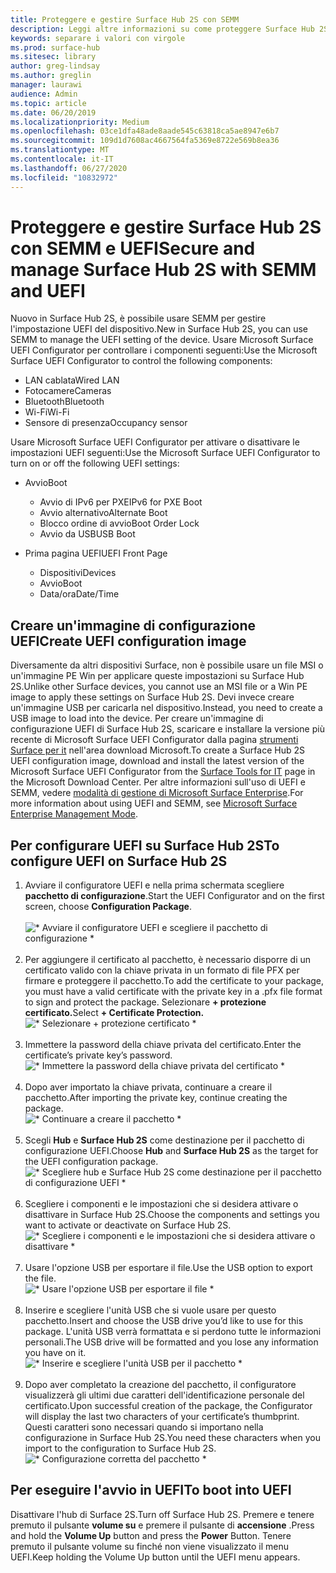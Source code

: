 ```yaml
---
title: Proteggere e gestire Surface Hub 2S con SEMM
description: Leggi altre informazioni su come proteggere Surface Hub 2S con SEMM.
keywords: separare i valori con virgole
ms.prod: surface-hub
ms.sitesec: library
author: greg-lindsay
ms.author: greglin
manager: laurawi
audience: Admin
ms.topic: article
ms.date: 06/20/2019
ms.localizationpriority: Medium
ms.openlocfilehash: 03ce1dfa48ade8aade545c63818ca5ae8947e6b7
ms.sourcegitcommit: 109d1d7608ac4667564fa5369e8722e569b8ea36
ms.translationtype: MT
ms.contentlocale: it-IT
ms.lasthandoff: 06/27/2020
ms.locfileid: "10832972"
---
```

# <span data-ttu-id="9778d-104">Proteggere e gestire Surface Hub 2S con SEMM e UEFI</span><span class="sxs-lookup"><span data-stu-id="9778d-104">Secure and manage Surface Hub 2S with SEMM and UEFI</span></span>

<span data-ttu-id="9778d-105">Nuovo in Surface Hub 2S, è possibile usare SEMM per gestire l'impostazione UEFI del dispositivo.</span><span class="sxs-lookup"><span data-stu-id="9778d-105">New in Surface Hub 2S, you can use SEMM to manage the UEFI setting of the device.</span></span>
<span data-ttu-id="9778d-106">Usare Microsoft Surface UEFI Configurator per controllare i componenti seguenti:</span><span class="sxs-lookup"><span data-stu-id="9778d-106">Use the Microsoft Surface UEFI Configurator to control the following components:</span></span>

- <span data-ttu-id="9778d-107">LAN cablata</span><span class="sxs-lookup"><span data-stu-id="9778d-107">Wired LAN</span></span>
- <span data-ttu-id="9778d-108">Fotocamere</span><span class="sxs-lookup"><span data-stu-id="9778d-108">Cameras</span></span>
- <span data-ttu-id="9778d-109">Bluetooth</span><span class="sxs-lookup"><span data-stu-id="9778d-109">Bluetooth</span></span>
- <span data-ttu-id="9778d-110">Wi-Fi</span><span class="sxs-lookup"><span data-stu-id="9778d-110">Wi-Fi</span></span>
- <span data-ttu-id="9778d-111">Sensore di presenza</span><span class="sxs-lookup"><span data-stu-id="9778d-111">Occupancy sensor</span></span>

<span data-ttu-id="9778d-112">Usare Microsoft Surface UEFI Configurator per attivare o disattivare le impostazioni UEFI seguenti:</span><span class="sxs-lookup"><span data-stu-id="9778d-112">Use the Microsoft Surface UEFI Configurator to turn on or off the following UEFI settings:</span></span>

- <span data-ttu-id="9778d-113">Avvio</span><span class="sxs-lookup"><span data-stu-id="9778d-113">Boot</span></span>

    - <span data-ttu-id="9778d-114">Avvio di IPv6 per PXE</span><span class="sxs-lookup"><span data-stu-id="9778d-114">IPv6 for PXE Boot</span></span>
    - <span data-ttu-id="9778d-115">Avvio alternativo</span><span class="sxs-lookup"><span data-stu-id="9778d-115">Alternate Boot</span></span>
    - <span data-ttu-id="9778d-116">Blocco ordine di avvio</span><span class="sxs-lookup"><span data-stu-id="9778d-116">Boot Order Lock</span></span>
    - <span data-ttu-id="9778d-117">Avvio da USB</span><span class="sxs-lookup"><span data-stu-id="9778d-117">USB Boot</span></span>
- <span data-ttu-id="9778d-118">Prima pagina UEFI</span><span class="sxs-lookup"><span data-stu-id="9778d-118">UEFI Front Page</span></span>

    - <span data-ttu-id="9778d-119">Dispositivi</span><span class="sxs-lookup"><span data-stu-id="9778d-119">Devices</span></span>
    - <span data-ttu-id="9778d-120">Avvio</span><span class="sxs-lookup"><span data-stu-id="9778d-120">Boot</span></span>
    - <span data-ttu-id="9778d-121">Data/ora</span><span class="sxs-lookup"><span data-stu-id="9778d-121">Date/Time</span></span>

## <span data-ttu-id="9778d-122">Creare un'immagine di configurazione UEFI</span><span class="sxs-lookup"><span data-stu-id="9778d-122">Create UEFI configuration image</span></span>

<span data-ttu-id="9778d-123">Diversamente da altri dispositivi Surface, non è possibile usare un file MSI o un'immagine PE Win per applicare queste impostazioni su Surface Hub 2S.</span><span class="sxs-lookup"><span data-stu-id="9778d-123">Unlike other Surface devices, you cannot use an MSI file or a Win PE image to apply these settings on Surface Hub 2S.</span></span> <span data-ttu-id="9778d-124">Devi invece creare un'immagine USB per caricarla nel dispositivo.</span><span class="sxs-lookup"><span data-stu-id="9778d-124">Instead, you need to create a USB image to load into the device.</span></span> <span data-ttu-id="9778d-125">Per creare un'immagine di configurazione UEFI di Surface Hub 2S, scaricare e installare la versione più recente di Microsoft Surface UEFI Configurator dalla pagina [strumenti Surface per it](https://www.microsoft.com/download/details.aspx?id=46703) nell'area download Microsoft.</span><span class="sxs-lookup"><span data-stu-id="9778d-125">To create a Surface Hub 2S UEFI configuration image, download and install the latest version of the Microsoft Surface UEFI Configurator from the [Surface Tools for IT](https://www.microsoft.com/download/details.aspx?id=46703) page in the Microsoft Download Center.</span></span> <span data-ttu-id="9778d-126">Per altre informazioni sull'uso di UEFI e SEMM, vedere [modalità di gestione di Microsoft Surface Enterprise](https://docs.microsoft.com/surface/surface-enterprise-management-mode).</span><span class="sxs-lookup"><span data-stu-id="9778d-126">For more information about using UEFI and SEMM, see [Microsoft Surface Enterprise Management Mode](https://docs.microsoft.com/surface/surface-enterprise-management-mode).</span></span>

## <span data-ttu-id="9778d-127">Per configurare UEFI su Surface Hub 2S</span><span class="sxs-lookup"><span data-stu-id="9778d-127">To configure UEFI on Surface Hub 2S</span></span>

1. <span data-ttu-id="9778d-128">Avviare il configuratore UEFI e nella prima schermata scegliere **pacchetto di configurazione**.</span><span class="sxs-lookup"><span data-stu-id="9778d-128">Start the UEFI Configurator and on the first screen, choose **Configuration Package**.</span></span><br><br>
![\* Avviare il configuratore UEFI e scegliere il pacchetto di configurazione \*](images/sh2-uefi1.png) <br> <br>
2. <span data-ttu-id="9778d-130">Per aggiungere il certificato al pacchetto, è necessario disporre di un certificato valido con la chiave privata in un formato di file PFX per firmare e proteggere il pacchetto.</span><span class="sxs-lookup"><span data-stu-id="9778d-130">To add the certificate to your package, you must have a valid certificate with the private key in a .pfx file format to sign and protect the package.</span></span> <span data-ttu-id="9778d-131">Selezionare **+ protezione certificato.**</span><span class="sxs-lookup"><span data-stu-id="9778d-131">Select **+ Certificate Protection.**</span></span> <br>
![\* Selezionare + protezione certificato \*](images/sh2-uefi2.png) <br><br>
3. <span data-ttu-id="9778d-133">Immettere la password della chiave privata del certificato.</span><span class="sxs-lookup"><span data-stu-id="9778d-133">Enter the certificate’s private key’s password.</span></span><br>
![\* Immettere la password della chiave privata del certificato \*](images/sh2-uefi3.png) <br><br>
4. <span data-ttu-id="9778d-135">Dopo aver importato la chiave privata, continuare a creare il pacchetto.</span><span class="sxs-lookup"><span data-stu-id="9778d-135">After importing the private key, continue creating the package.</span></span><br>
![\* Continuare a creare il pacchetto \*](images/sh2-uefi4.png) <br><br>
5. <span data-ttu-id="9778d-137">Scegli **Hub** e **Surface Hub 2S** come destinazione per il pacchetto di configurazione UEFI.</span><span class="sxs-lookup"><span data-stu-id="9778d-137">Choose **Hub** and **Surface Hub 2S** as the target for the UEFI configuration package.</span></span><br>
![\* Scegliere hub e Surface Hub 2S come destinazione per il pacchetto di configurazione UEFI \*](images/sh2-uefi5.png) <br><br>
6. <span data-ttu-id="9778d-139">Scegliere i componenti e le impostazioni che si desidera attivare o disattivare in Surface Hub 2S.</span><span class="sxs-lookup"><span data-stu-id="9778d-139">Choose the components and settings you want to activate or deactivate on Surface Hub 2S.</span></span><br>
![\* Scegliere i componenti e le impostazioni che si desidera attivare o disattivare \*](images/sh2-uefi6.png) <br><br>
7. <span data-ttu-id="9778d-141">Usare l'opzione USB per esportare il file.</span><span class="sxs-lookup"><span data-stu-id="9778d-141">Use the USB option to export the file.</span></span><br>
![\* Usare l'opzione USB per esportare il file \*](images/sh2-uefi8.png) <br><br>
8. <span data-ttu-id="9778d-143">Inserire e scegliere l'unità USB che si vuole usare per questo pacchetto.</span><span class="sxs-lookup"><span data-stu-id="9778d-143">Insert and choose the USB drive you’d like to use for this package.</span></span> <span data-ttu-id="9778d-144">L'unità USB verrà formattata e si perdono tutte le informazioni personali.</span><span class="sxs-lookup"><span data-stu-id="9778d-144">The USB drive will be formatted and you lose any information you have on it.</span></span><br>
![\* Inserire e scegliere l'unità USB per il pacchetto \*](images/sh2-uefi9.png) <br><br>
9. <span data-ttu-id="9778d-146">Dopo aver completato la creazione del pacchetto, il configuratore visualizzerà gli ultimi due caratteri dell'identificazione personale del certificato.</span><span class="sxs-lookup"><span data-stu-id="9778d-146">Upon successful creation of the package, the Configurator will display the last two characters of your certificate’s thumbprint.</span></span> <span data-ttu-id="9778d-147">Questi caratteri sono necessari quando si importano nella configurazione in Surface Hub 2S.</span><span class="sxs-lookup"><span data-stu-id="9778d-147">You need these characters when you import to the configuration to Surface Hub 2S.</span></span><br>
![\* Configurazione corretta del pacchetto \*](images/sh2-uefi10.png) <br>

## <span data-ttu-id="9778d-149">Per eseguire l'avvio in UEFI</span><span class="sxs-lookup"><span data-stu-id="9778d-149">To boot into UEFI</span></span>

<span data-ttu-id="9778d-150">Disattivare l'hub di Surface 2S.</span><span class="sxs-lookup"><span data-stu-id="9778d-150">Turn off Surface Hub 2S.</span></span> <span data-ttu-id="9778d-151">Premere e tenere premuto il pulsante **volume su** e premere il pulsante di **accensione** .</span><span class="sxs-lookup"><span data-stu-id="9778d-151">Press and hold the **Volume Up** button and press the **Power** Button.</span></span> <span data-ttu-id="9778d-152">Tenere premuto il pulsante volume su finché non viene visualizzato il menu UEFI.</span><span class="sxs-lookup"><span data-stu-id="9778d-152">Keep holding the Volume Up button until the UEFI menu appears.</span></span>

